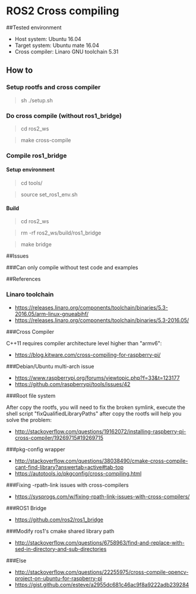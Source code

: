 # ROS2 Cross compiling

##Tested environment
* Host system: Ubuntu 16.04
* Target system: Ubuntu mate 16.04
* Cross compiler: Linaro GNU toolchain 5.31

## How to

### Setup rootfs and cross compiler

> sh ./setup.sh

### Do cross compile (without ros1_bridge)

> cd ros2_ws

> make cross-compile

### Compile ros1_bridge

#### Setup environment

> cd tools/

> source set_ros1_env.sh

#### Build 

> cd ros2_ws

> rm -rf ros2_ws/build/ros1_bridge

> make bridge

##Issues

###Can only compile without test code and examples

##References

### Linaro toolchain

* https://releases.linaro.org/components/toolchain/binaries/5.3-2016.05/arm-linux-gnueabihf/
* https://releases.linaro.org/components/toolchain/binaries/5.3-2016.05/

###Cross Compiler

C++11 requires compiler architecture level higher than "armv6":

* https://blog.kitware.com/cross-compiling-for-raspberry-pi/

###Debian/Ubuntu multi-arch issue

* https://www.raspberrypi.org/forums/viewtopic.php?f=33&t=123177
* https://github.com/raspberrypi/tools/issues/42

###Root file system

After copy the rootfs, you will need to fix the broken symlink, execute the shell script "fixQualifiedLibraryPaths" after copy the rootfs will help you solve the problem:

* http://stackoverflow.com/questions/19162072/installing-raspberry-pi-cross-compiler/19269715#19269715

###pkg-config wrapper

* http://stackoverflow.com/questions/38038490/cmake-cross-compile-cant-find-library?answertab=active#tab-top 
* https://autotools.io/pkgconfig/cross-compiling.html

###Fixing -rpath-link issues with cross-compilers

* https://sysprogs.com/w/fixing-rpath-link-issues-with-cross-compilers/

###ROS1 Bridge

* https://github.com/ros2/ros1_bridge

###Modify ros1's cmake shared library path

* http://stackoverflow.com/questions/6758963/find-and-replace-with-sed-in-directory-and-sub-directories

###Else

* http://stackoverflow.com/questions/22255975/cross-compile-opencv-project-on-ubuntu-for-raspberry-pi
* https://gist.github.com/esteve/a2955dc681c46ac9f8a9222adb239284
